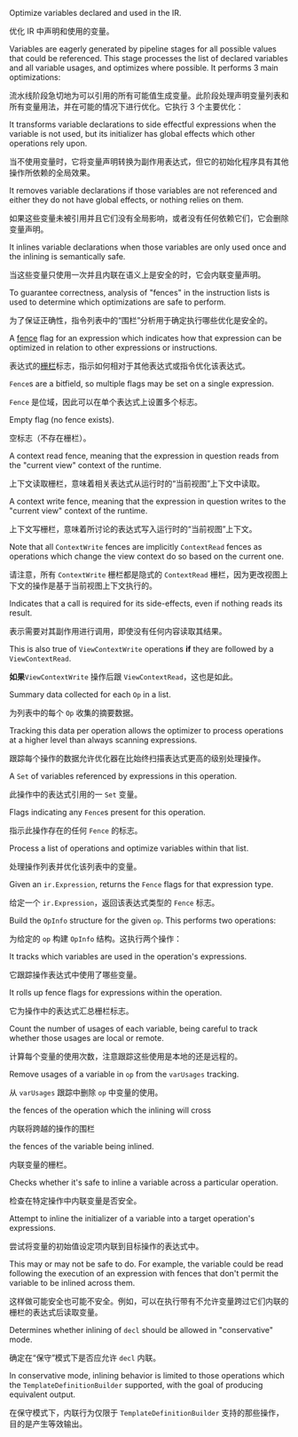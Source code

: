 Optimize variables declared and used in the IR.

优化 IR 中声明和使用的变量。

Variables are eagerly generated by pipeline stages for all possible values that could be
referenced. This stage processes the list of declared variables and all variable usages,
and optimizes where possible. It performs 3 main optimizations:

流水线阶段急切地为可以引用的所有可能值生成变量。此阶段处理声明变量列表和所有变量用法，并在可能的情况下进行优化。它执行 3 个主要优化：

It transforms variable declarations to side effectful expressions when the
variable is not used, but its initializer has global effects which other
operations rely upon.

当不使用变量时，它将变量声明转换为副作用表达式，但它的初始化程序具有其他操作所依赖的全局效果。

It removes variable declarations if those variables are not referenced and
either they do not have global effects, or nothing relies on them.

如果这些变量未被引用并且它们没有全局影响，或者没有任何依赖它们，它会删除变量声明。

It inlines variable declarations when those variables are only used once
and the inlining is semantically safe.

当这些变量只使用一次并且内联在语义上是安全的时，它会内联变量声明。

To guarantee correctness, analysis of "fences" in the instruction lists is used to determine
which optimizations are safe to perform.

为了保证正确性，指令列表中的“围栏”分析用于确定执行哪些优化是安全的。

A [fence](https://en.wikipedia.org/wiki/Memory_barrier) flag for an expression which indicates
how that expression can be optimized in relation to other expressions or instructions.

表达式的[栅栏](https://en.wikipedia.org/wiki/Memory_barrier)标志，指示如何相对于其他表达式或指令优化该表达式。

`Fence`s are a bitfield, so multiple flags may be set on a single expression.

`Fence` 是位域，因此可以在单个表达式上设置多个标志。

Empty flag \(no fence exists\).

空标志（不存在栅栏）。

A context read fence, meaning that the expression in question reads from the "current view"
context of the runtime.

上下文读取栅栏，意味着相关表达式从运行时的“当前视图”上下文中读取。

A context write fence, meaning that the expression in question writes to the "current view"
context of the runtime.

上下文写栅栏，意味着所讨论的表达式写入运行时的“当前视图”上下文。

Note that all `ContextWrite` fences are implicitly `ContextRead` fences as operations which
change the view context do so based on the current one.

请注意，所有 `ContextWrite` 栅栏都是隐式的 `ContextRead` 栅栏，因为更改视图上下文的操作是基于当前视图上下文执行的。

Indicates that a call is required for its side-effects, even if nothing reads its result.

表示需要对其副作用进行调用，即使没有任何内容读取其结果。

This is also true of `ViewContextWrite` operations **if** they are followed by a
`ViewContextRead`.

**如果**`ViewContextWrite` 操作后跟 `ViewContextRead`，这也是如此。

Summary data collected for each `Op` in a list.

为列表中的每个 `Op` 收集的摘要数据。

Tracking this data per operation allows the optimizer to process operations at a higher level
than always scanning expressions.

跟踪每个操作的数据允许优化器在比始终扫描表达式更高的级别处理操作。

A `Set` of variables referenced by expressions in this operation.

此操作中的表达式引用的一 `Set` 变量。

Flags indicating any `Fence`s present for this operation.

指示此操作存在的任何 `Fence` 的标志。

Process a list of operations and optimize variables within that list.

处理操作列表并优化该列表中的变量。

Given an `ir.Expression`, returns the `Fence` flags for that expression type.

给定一个 `ir.Expression`，返回该表达式类型的 `Fence` 标志。

Build the `OpInfo` structure for the given `op`. This performs two operations:

为给定的 `op` 构建 `OpInfo` 结构。这执行两个操作：

It tracks which variables are used in the operation's expressions.

它跟踪操作表达式中使用了哪些变量。

It rolls up fence flags for expressions within the operation.

它为操作中的表达式汇总栅栏标志。

Count the number of usages of each variable, being careful to track whether those usages are
local or remote.

计算每个变量的使用次数，注意跟踪这些使用是本地的还是远程的。

Remove usages of a variable in `op` from the `varUsages` tracking.

从 `varUsages` 跟踪中删除 `op` 中变量的使用。

the fences of the operation which the inlining will cross

内联将跨越的操作的围栏

the fences of the variable being inlined.

内联变量的栅栏。

Checks whether it's safe to inline a variable across a particular operation.

检查在特定操作中内联变量是否安全。

Attempt to inline the initializer of a variable into a target operation's expressions.

尝试将变量的初始值设定项内联到目标操作的表达式中。

This may or may not be safe to do. For example, the variable could be read following the
execution of an expression with fences that don't permit the variable to be inlined across them.

这样做可能安全也可能不安全。例如，可以在执行带有不允许变量跨过它们内联的栅栏的表达式后读取变量。

Determines whether inlining of `decl` should be allowed in "conservative" mode.

确定在“保守”模式下是否应允许 `decl` 内联。

In conservative mode, inlining behavior is limited to those operations which the
`TemplateDefinitionBuilder` supported, with the goal of producing equivalent output.

在保守模式下，内联行为仅限于 `TemplateDefinitionBuilder` 支持的那些操作，目的是产生等效输出。